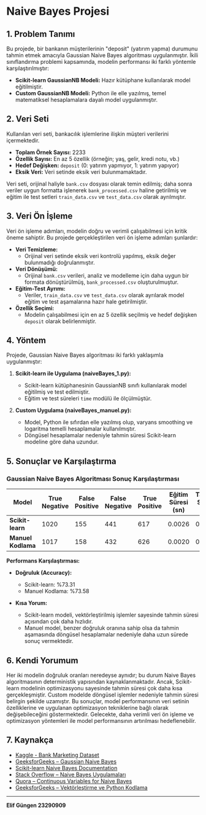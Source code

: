 # Naive Bayes Projesi

## 1. Problem Tanımı
Bu projede, bir bankanın müşterilerinin "deposit" (yatırım yapma) durumunu tahmin etmek amacıyla Gaussian Naive Bayes algoritması uygulanmıştır. İkili sınıflandırma problemi kapsamında, modelin performansı iki farklı yöntemle karşılaştırılmıştır:
- **Scikit-learn GaussianNB Modeli:** Hazır kütüphane kullanılarak model eğitilmiştir.
- **Custom GaussianNB Modeli:** Python ile elle yazılmış, temel matematiksel hesaplamalara dayalı model uygulanmıştır.

## 2. Veri Seti
Kullanılan veri seti, bankacılık işlemlerine ilişkin müşteri verilerini içermektedir.
- **Toplam Örnek Sayısı:** 2233  
- **Özellik Sayısı:** En az 5 özellik (örneğin; yaş, gelir, kredi notu, vb.)  
- **Hedef Değişken:** `deposit` (0: yatırım yapmıyor, 1: yatırım yapıyor)  
- **Eksik Veri:** Veri setinde eksik veri bulunmamaktadır.

Veri seti, orijinal haliyle `bank.csv` dosyası olarak temin edilmiş; daha sonra veriler uygun formatta işlenerek `bank_processed.csv` haline getirilmiş ve eğitim ile test setleri `train_data.csv` ve `test_data.csv` olarak ayrılmıştır.

## 3. Veri Ön İşleme
Veri ön işleme adımları, modelin doğru ve verimli çalışabilmesi için kritik öneme sahiptir. Bu projede gerçekleştirilen veri ön işleme adımları şunlardır:
- **Veri Temizleme:**  
  - Orijinal veri setinde eksik veri kontrolü yapılmış, eksik değer bulunmadığı doğrulanmıştır.
- **Veri Dönüşümü:**  
  - Orijinal `bank.csv` verileri, analiz ve modelleme için daha uygun bir formata dönüştürülmüş, `bank_processed.csv` oluşturulmuştur.
- **Eğitim-Test Ayrımı:**  
  - Veriler, `train_data.csv` ve `test_data.csv` olarak ayrılarak model eğitim ve test aşamalarına hazır hale getirilmiştir.
- **Özellik Seçimi:**  
  - Modelin çalışabilmesi için en az 5 özellik seçilmiş ve hedef değişken `deposit` olarak belirlenmiştir.

## 4. Yöntem
Projede, Gaussian Naive Bayes algoritması iki farklı yaklaşımla uygulanmıştır:

1. **Scikit-learn ile Uygulama (naiveBayes_1.py):**  
   - Scikit-learn kütüphanesinin GaussianNB sınıfı kullanılarak model eğitilmiş ve test edilmiştir.
   - Eğitim ve test süreleri `time` modülü ile ölçülmüştür.

2. **Custom Uygulama (naiveBayes_manuel.py):**  
   - Model, Python ile sıfırdan elle yazılmış olup, varyans smoothing ve logaritma temelli hesaplamalar kullanılmıştır.
   - Döngüsel hesaplamalar nedeniyle tahmin süresi Scikit-learn modeline göre daha uzundur.

## 5. Sonuçlar ve Karşılaştırma

### Gaussian Naive Bayes Algoritması Sonuç Karşılaştırması

| Model              | True Negative | False Positive | False Negative | True Positive | Eğitim Süresi (sn) | Tahmin Süresi (sn) |
|--------------------|---------------|----------------|----------------|---------------|---------------------|---------------------|
| **Scikit-learn**   | 1020          | 155            | 441            | 617           | 0.0026             | 0.0011             |
| **Manuel Kodlama** | 1017          | 158            | 432            | 626           | 0.0020             | 0.1795             |

**Performans Karşılaştırması:**

- **Doğruluk (Accuracy):**
  - Scikit-learn: %73.31
  - Manuel Kodlama: %73.58

- **Kısa Yorum:**
  - Scikit-learn modeli, vektörleştirilmiş işlemler sayesinde tahmin süresi açısından çok daha hızlıdır.
  - Manuel model, benzer doğruluk oranına sahip olsa da tahmin aşamasında döngüsel hesaplamalar nedeniyle daha uzun sürede sonuç vermektedir.

## 6. Kendi Yorumum
Her iki modelin doğruluk oranları neredeyse aynıdır; bu durum Naive Bayes algoritmasının deterministik yapısından kaynaklanmaktadır. Ancak, Scikit-learn modelinin optimizasyonu sayesinde tahmin süresi çok daha kısa gerçekleşmiştir. Custom modelde döngüsel işlemler nedeniyle tahmin süresi belirgin şekilde uzamıştır. Bu sonuçlar, model performansının veri setinin özelliklerine ve uygulanan optimizasyon tekniklerine bağlı olarak değişebileceğini göstermektedir. Gelecekte, daha verimli veri ön işleme ve optimizasyon yöntemleri ile model performansının artırılması hedeflenebilir.

## 7. Kaynakça
- [Kaggle - Bank Marketing Dataset](https://www.kaggle.com/datasets/janiobachmann/bank-marketing-dataset)
- [GeeksforGeeks – Gaussian Naive Bayes](https://www.geeksforgeeks.org/gaussian-naive-bayes/)
- [Scikit-learn Naive Bayes Documentation](https://scikit-learn.org/stable/modules/naive_bayes.html)
- [Stack Overflow – Naive Bayes Uygulamaları](https://stackoverflow.com/)
- [Quora – Continuous Variables for Naive Bayes](https://www.quora.com/What-is-the-best-way-to-use-continuous-variables-for-a-naive-bayes-classifier-Do-we-need-to-cluster-them-or-leave-for-self-learning-Pls-help)
- [GeeksforGeeks – Vektörleştirme ve Python Kodlama](https://www.geeksforgeeks.org/)

---

**Elif Güngen 23290909**
